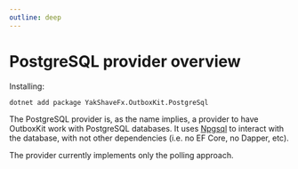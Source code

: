 ```yaml
---
outline: deep
---
```


# PostgreSQL provider overview

Installing:

```sh
dotnet add package YakShaveFx.OutboxKit.PostgreSql
```

The PostgreSQL provider is, as the name implies, a provider to have OutboxKit work with PostgreSQL databases. It uses [Npgsql](https://www.npgsql.org) to interact with the database, with not other dependencies (i.e. no EF Core, no Dapper, etc).

The provider currently implements only the polling approach.
